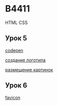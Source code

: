 # B4411

HTML CSS

## Урок 5

[codepen](https://codepen.io/Academy-top/pen/bGQBQpa)

[создание логотипа](https://turbologo.ru/app)

[размещение картинок](postimg.cc)


## Урок 6

[favicon](https://www.favicon.by/)
